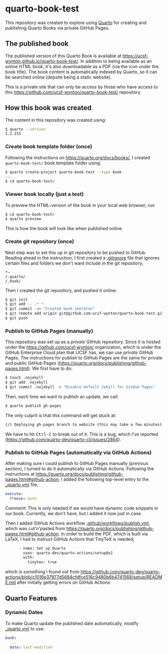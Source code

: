 # quarto-book-test

This repository was created to explore using [Quarto] for creating and publishing Quarto Books via private GitHub Pages.

## The published book

The published version of this Quarto Book is available at <https://ucsf-wynton.github.io/quarto-book-test/>.  In addition to being available as an online HTML book, it's also downloadable as a PDF (via the icon under the book title).  The book content is automatically indexed by Quarto, so it can be searched online (depsite being a static website).

This is a private site that can only be access by those who have access to this <https://github.com/ucsf-wynton/quarto-book-test/> repository.


## How this book was created

The content in this repository was created using:

```sh
$ quarto --version
1.2.215
```


### Create book template folder (once)

Following the instructions on <https://quarto.org/docs/books/>, I created `quarto-book-test/` book template folder using:

```sh
$ quarto create-project quarto-book-test --type book
...
$ cd quarto-book-test/
```


### Viewer book locally (just a test)

To preview the HTML-version of the book in your local web browser, run

```sh
$ cd quarto-book-test/
$ quarto preview
```

This is how the book will look like when published online.


### Create git repository (once)

Next step was to set this up in git repository to be pushed to GitHub.  Reading ahead in the instruction, I first created a [.gitignore] file that ignores certain files and folders we don't want include in the git repository;

```plain
*~
/.quarto/
/_book/
```

Then I created the git repository, and pushed it online:

```sh
$ git init
$ git add -- .* *
$ git commit -am "Created book skeleton"
$ git remote add origin git@github.com:ucsf-wynton/quarto-book-test.git
$ git push
```


### Publish to GitHub Pages (manually)

This repository was set up as a _private_ GitHub repository.  Since it is hosted under the <https://github.com/ucsf-wynton/> organization, which is under the GitHub Enterprise Cloud plan that UCSF has, we can use _private_ GitHub Pages.  The instructions for publish to GitHub Pages are the same for private and public GitHub Pages (<https://quarto.org/docs/publishing/github-pages.html>).  We first have to do:

```sh
$ touch .nojekyll
$ git add .nojekyll
$ git commit .nojekyll -m "Disable default Jekyll for GitHub Pages"
```

Then, each time we want to publish an update, we call:

```sh
$ quarto publish gh-pages
```

The only culprit is that this command will get stuck at:

```sh
(/) Deploying gh-pages branch to website (this may take a few minutes)
```

We have to hit <kbd>Ctrl-C</kbd> to break out of it.  This is a bug, which I've reported (<https://github.com/quarto-dev/quarto-cli/issues/2864>).



### Publish to GitHub Pages (automatically via GitHub Actions)

After making sure I could publish to GitHub Pages manually (previous section), I turned to do it automatically via GitHub Actions.  Following the instructions at <https://quarto.org/docs/publishing/github-pages.html#github-action>, I added the following top-level entry to the [_quarto.yml] file;

```yml
execute:
  freeze: auto
```

_Comment_: This is only needed if we would have dynamic code snippets in our book.  Currently, we don't have, but I added it now just in case.

Then I added GitHub Actions workflow [.github/workflows/publish.yml], which was cut'n'pasted from <https://quarto.org/docs/publishing/github-pages.html#github-action>.  In order to build the PDF, which is built via LaTeX, I had to instruct GitHub Actions that TinyTeX is needed;

```sh
      - name: Set up Quarto
        uses: quarto-dev/quarto-actions/setup@v2
        with:
          tinytex: true
```

which is something I found out from <https://github.com/quarto-dev/quarto-actions/blob/c1016e37977d5684cfdfce516c9480b6b4741568/setup/README.md> after initially getting errors on GitHub Actions.


## Quarto Features

### Dynamic Dates

To make Quarto update the published date automatically, modify [_quarto.yml] to use:

```yml
book:
  ...
  date: last-modified
```


[Quarto]: https://quarto.org/
[.gitignore]: https://github.com/ucsf-wynton/quarto-book-test/blob/main/.gitignore
[_quarto.yml]: https://github.com/ucsf-wynton/quarto-book-test/blob/main/_quarto.yml
[.github/workflows/publish.yml]: https://github.com/ucsf-wynton/quarto-book-test/blob/main/.github/workflows/publish.yml
